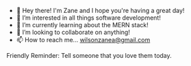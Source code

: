- 👋 Hey there! I'm Zane and I hope you're having a great day!
- 👀 I’m interested in all things software development!
- 🌱 I’m currently learning about the MERN stack!
- 💞️ I’m looking to collaborate on anything!
- 📫 How to reach me... wilsonzanea@gmail.com

Friendly Reminder: Tell someone that you love them today.

<!---
zaneaw/zaneaw is a ✨ special ✨ repository because its `README.md` (this file) appears on your GitHub profile.
You can click the Preview link to take a look at your changes.
--->
